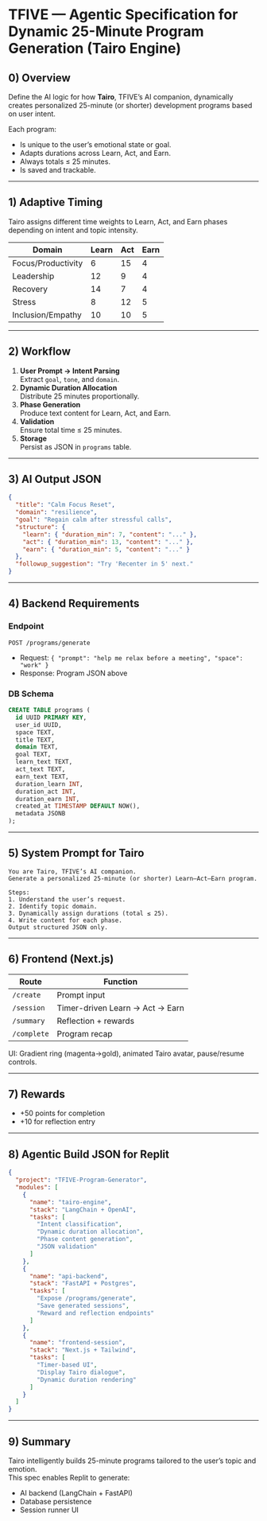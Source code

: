 
# TFIVE — Agentic Specification for Dynamic 25-Minute Program Generation (Tairo Engine)

## 0) Overview
Define the AI logic for how **Tairo**, TFIVE’s AI companion, dynamically creates personalized 25-minute (or shorter) development programs based on user intent.

Each program:
- Is unique to the user’s emotional state or goal.
- Adapts durations across Learn, Act, and Earn.
- Always totals ≤ 25 minutes.
- Is saved and trackable.

---

## 1) Adaptive Timing
Tairo assigns different time weights to Learn, Act, and Earn phases depending on intent and topic intensity.

| Domain | Learn | Act | Earn |
|---------|--------|------|------|
| Focus/Productivity | 6 | 15 | 4 |
| Leadership | 12 | 9 | 4 |
| Recovery | 14 | 7 | 4 |
| Stress | 8 | 12 | 5 |
| Inclusion/Empathy | 10 | 10 | 5 |

---

## 2) Workflow
1. **User Prompt → Intent Parsing**  
   Extract `goal`, `tone`, and `domain`.
2. **Dynamic Duration Allocation**  
   Distribute 25 minutes proportionally.
3. **Phase Generation**  
   Produce text content for Learn, Act, and Earn.
4. **Validation**  
   Ensure total time ≤ 25 minutes.
5. **Storage**  
   Persist as JSON in `programs` table.

---

## 3) AI Output JSON
```json
{
  "title": "Calm Focus Reset",
  "domain": "resilience",
  "goal": "Regain calm after stressful calls",
  "structure": {
    "learn": { "duration_min": 7, "content": "..." },
    "act": { "duration_min": 13, "content": "..." },
    "earn": { "duration_min": 5, "content": "..." }
  },
  "followup_suggestion": "Try 'Recenter in 5' next."
}
```

---

## 4) Backend Requirements
### Endpoint
`POST /programs/generate`
- Request: `{ "prompt": "help me relax before a meeting", "space": "work" }`
- Response: Program JSON above

### DB Schema
```sql
CREATE TABLE programs (
  id UUID PRIMARY KEY,
  user_id UUID,
  space TEXT,
  title TEXT,
  domain TEXT,
  goal TEXT,
  learn_text TEXT,
  act_text TEXT,
  earn_text TEXT,
  duration_learn INT,
  duration_act INT,
  duration_earn INT,
  created_at TIMESTAMP DEFAULT NOW(),
  metadata JSONB
);
```

---

## 5) System Prompt for Tairo
```
You are Tairo, TFIVE’s AI companion.
Generate a personalized 25-minute (or shorter) Learn–Act–Earn program.

Steps:
1. Understand the user’s request.
2. Identify topic domain.
3. Dynamically assign durations (total ≤ 25).
4. Write content for each phase.
Output structured JSON only.
```

---

## 6) Frontend (Next.js)
| Route | Function |
|--------|-----------|
| `/create` | Prompt input |
| `/session` | Timer-driven Learn → Act → Earn |
| `/summary` | Reflection + rewards |
| `/complete` | Program recap |

UI: Gradient ring (magenta→gold), animated Tairo avatar, pause/resume controls.

---

## 7) Rewards
- +50 points for completion  
- +10 for reflection entry  

---

## 8) Agentic Build JSON for Replit
```json
{
  "project": "TFIVE-Program-Generator",
  "modules": [
    {
      "name": "tairo-engine",
      "stack": "LangChain + OpenAI",
      "tasks": [
        "Intent classification",
        "Dynamic duration allocation",
        "Phase content generation",
        "JSON validation"
      ]
    },
    {
      "name": "api-backend",
      "stack": "FastAPI + Postgres",
      "tasks": [
        "Expose /programs/generate",
        "Save generated sessions",
        "Reward and reflection endpoints"
      ]
    },
    {
      "name": "frontend-session",
      "stack": "Next.js + Tailwind",
      "tasks": [
        "Timer-based UI",
        "Display Tairo dialogue",
        "Dynamic duration rendering"
      ]
    }
  ]
}
```

---

## 9) Summary
Tairo intelligently builds 25-minute programs tailored to the user’s topic and emotion.  
This spec enables Replit to generate:
- AI backend (LangChain + FastAPI)  
- Database persistence  
- Session runner UI  
